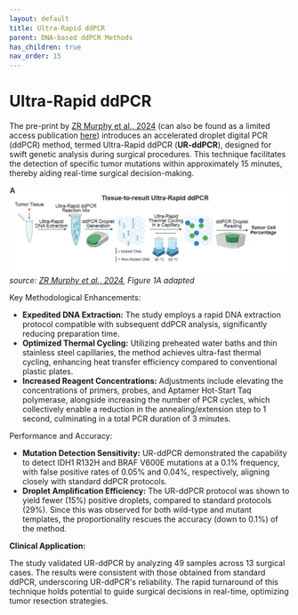 ```yaml
---
layout: default
title: Ultra-Rapid ddPCR
parent: DNA-based ddPCR Methods
has_children: true
nav_order: 15
---
```


# Ultra-Rapid ddPCR

The pre-print by [ZR Murphy et al., 2024](https://pmc.ncbi.nlm.nih.gov/articles/PMC11160868/#F4) (can also be found as a limited access publication [here](https://www.cell.com/med/abstract/S2666-6340(25)00031-5?rss=yes)) introduces an accelerated droplet digital PCR (ddPCR) method, termed Ultra-Rapid ddPCR (**UR-ddPCR**), designed for swift genetic analysis during surgical procedures. This technique facilitates the detection of specific tumor mutations within approximately 15 minutes, thereby aiding real-time surgical decision-making.

![URddPCR.png](Ultra-Rapid%20ddPCR/URddPCR.png)\
*source: [ZR Murphy et al., 2024](https://pmc.ncbi.nlm.nih.gov/articles/PMC11160868/#F4), Figure 1A adapted*

Key Methodological Enhancements:

- **Expedited DNA Extraction:** The study employs a rapid DNA extraction protocol compatible with subsequent ddPCR analysis, significantly reducing preparation time.
- **Optimized Thermal Cycling:** Utilizing preheated water baths and thin stainless steel capillaries, the method achieves ultra-fast thermal cycling, enhancing heat transfer efficiency compared to conventional plastic plates.
- **Increased Reagent Concentrations:** Adjustments include elevating the concentrations of primers, probes, and Aptamer Hot-Start Taq polymerase, alongside increasing the number of PCR cycles, which collectively enable a reduction in the annealing/extension step to 1 second, culminating in a total PCR duration of 3 minutes.

Performance and Accuracy:

- **Mutation Detection Sensitivity:** UR-ddPCR demonstrated the capability to detect IDH1 R132H and BRAF V600E mutations at a 0.1% frequency, with false positive rates of 0.05% and 0.04%, respectively, aligning closely with standard ddPCR protocols.
- **Droplet Amplification Efficiency:** The UR-ddPCR protocol was shown to yield fewer (15%) positive droplets, compared to standard protocols (29%). Since this was observed for both wild-type and mutant templates, the proportionality rescues the accuracy (down to 0.1%) of the method.

**Clinical Application:**

The study validated UR-ddPCR by analyzing 49 samples across 13 surgical cases. The results were consistent with those obtained from standard ddPCR, underscoring UR-ddPCR's reliability. The rapid turnaround of this technique holds potential to guide surgical decisions in real-time, optimizing tumor resection strategies.
